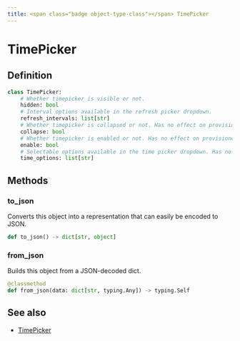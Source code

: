 ```yaml
---
title: <span class="badge object-type-class"></span> TimePicker
---
```

# <span class="badge object-type-class"></span> TimePicker

## Definition

```python
class TimePicker:
    # Whether timepicker is visible or not.
    hidden: bool
    # Interval options available in the refresh picker dropdown.
    refresh_intervals: list[str]
    # Whether timepicker is collapsed or not. Has no effect on provisioned dashboard.
    collapse: bool
    # Whether timepicker is enabled or not. Has no effect on provisioned dashboard.
    enable: bool
    # Selectable options available in the time picker dropdown. Has no effect on provisioned dashboard.
    time_options: list[str]
```
## Methods

### <span class="badge object-method"></span> to_json

Converts this object into a representation that can easily be encoded to JSON.

```python
def to_json() -> dict[str, object]
```

### <span class="badge object-method"></span> from_json

Builds this object from a JSON-decoded dict.

```python
@classmethod
def from_json(data: dict[str, typing.Any]) -> typing.Self
```

## See also

 * <span class="badge builder"></span> [TimePicker](./builder-TimePicker.md)
